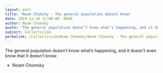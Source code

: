 ```yaml
---
layout: post
title: "Noam Chomsky - The general population doesnt know"
date: 2024-12-28 12:00:00 -0000
author: Noam Chomsky
quote: "The general population doesn’t know what’s happening, and it doesn’t even know that it doesn’t know."
subject: Collectivism
permalink: /Collectivism/Noam Chomsky/Noam Chomsky - The general population doesnt know
---
```


The general population doesn’t know what’s happening, and it doesn’t even know that it doesn’t know.

- Noam Chomsky
